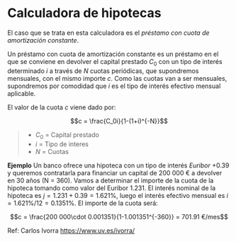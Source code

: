 # Calculadora de hipotecas

El caso que se trata en esta calculadora es el *préstamo con cuota de amortización constante*.

Un préstamo con cuota de amortización constante es un préstamo en el que se conviene
en devolver el capital prestado $C_0$ con un tipo de interés determinado $i$ a través de $N$
cuotas periódicas, que supondremos mensuales, con el mismo importe $c$. Como las cuotas
van a ser mensuales, supondremos por comodidad que $i$ es el tipo de interés efectivo
mensual aplicable.

El valor de la cuota $c$ viene dado por:

$$c = \frac{C_0i}{1-(1+i)^{-N}}$$

> - $C_0$ = Capital prestado
> - $i$ = Tipo de interes
> - $N$ = Cuotas


**Ejemplo** Un banco ofrece una hipoteca con un tipo de interés *Euribor* +0.39 y queremos
contratarla para financiar un capital de 200 000 € a devolver en 30 años (N = 360). Vamos a
determinar el importe de la cuota de la hipoteca tomando como valor del Euribor 1.231.
El interés nominal de la hipoteca es $j = 1.231 + 0.39 = 1.621$%, luego el interés efectivo
mensual es $i = 1.621$%$/12 = 0.1351$%. El importe de la cuota será:

$$c = \frac{200 000\cdot 0.001351}{1-1.001351^{-360}} = 701.91 €/mes$$


Ref: Carlos Ivorra https://www.uv.es/ivorra/